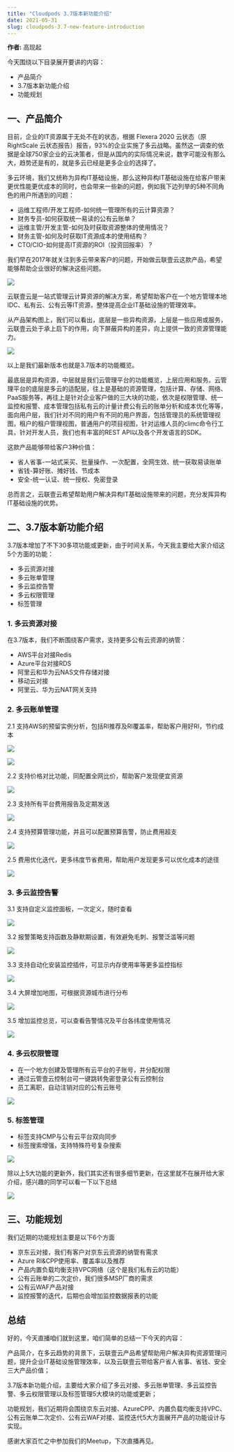 ```yaml
---
title: "Cloudpods 3.7版本新功能介绍"
date: 2021-05-31
slug: cloudpods-3.7-new-feature-introduction
---
```


**作者:** 高现起

<!-- 大家好，我是高现起，目前在负责云联壹云融合云管理平台的产品工作，今天很高兴由我给大家介绍一下最新发布的3.7版本的新功能。 -->

今天围绕以下目录展开要讲的内容：

* 产品简介
* 3.7版本新功能介绍
* 功能规划

<!-- truncate -->

## 一、产品简介

目前，企业的IT资源属于无处不在的状态，根据 Flexera 2020 云状态（原 RightScale 云状态报告）报告，93%的企业实施了多云战略。虽然这一调查的依据是全球750家企业的云决策者，但是从国内的实际情况来说，数字可能没有那么大，趋势还是有的，就是多云已经是更多企业的选择了。

多云环境，我们又统称为异构IT基础设施，那么这种异构IT基础设施在给客户带来更优性能更优成本的同时，也会带来一些新的问题，例如我下边列举的5种不同角色的用户所遇到的问题：

* 运维工程师/开发工程师-如何统一管理所有的云计算资源？
* 财务专员-如何获取统一易读的公有云账单？
* 运维主管/开发主管-如何及时获取资源整体的使用情况？
* 财务主管-如何及时获取IT资源成本的使用结构？
* CTO/CIO-如何提高IT资源的ROI（投资回报率）？

我们早在2017年就关注到多云带来客户的问题，开始做云联壹云这款产品，希望能够帮助企业很好的解决这些问题。

![](./01.png)

云联壹云是一站式管理云计算资源的解决方案，希望帮助客户在一个地方管理本地IDC、私有云、公有云等IT资源，整体提高企业IT基础设施的管理效率。

从产品架构图上，我们可以看出，底层是一些异构资源，上层是一些应用或服务，云联壹云处于承上启下的作用，向下屏蔽异构的差异，向上提供一致的资源管理能力。

![](./02.png)

以上是我们最新版本也就是3.7版本的功能概览。

最底层是异构资源，中层就是我们云管理平台的功能概览，上层应用和服务。云管理平台的底层是多云的适配层，往上是基础的资源管理，包括计算、存储、网络、PaaS服务等，再往上是针对企业客户做的三大块的功能，依次是权限管理、统一监控和报警、成本管理包括私有云的计量计费公有云的账单分析和成本优化等等，面向用户层，我们针对不同的用户有不同的用户界面，包括管理员的系统管理视图，租户的租户管理视图，普通用户的项目视图，针对运维人员的climc命令行工具，针对开发人员，我们也有丰富的REST API以及各个开发语言的SDK。

这款产品能够带给客户3种价值：

* 省人省事-一站式采买、批量操作、一次配置，全网生效、统一获取易读账单
* 省钱-算好账、摊好钱、节成本
* 安全-统一认证、统一授权、免密登录

总而言之，云联壹云希望帮助用户解决异构IT基础设施带来的问题，充分发挥异构IT基础设施的优势。

## 二、3.7版本新功能介绍

3.7版本增加了不下30多项功能或更新，由于时间关系，今天我主要给大家介绍这5个方面的功能：

* 多云资源对接
* 多云账单管理
* 多云监控告警
* 多云权限管理
* 标签管理

### 1. 多云资源对接

在3.7版本，我们不断围绕客户需求，支持更多公有云资源的纳管：

* AWS平台对接Redis
* Azure平台对接RDS
* 阿里云和华为云NAS文件存储对接
* 移动云对接
* 阿里云、华为云NAT网关支持

### 2. 多云账单管理

2.1 支持AWS的预留实例分析，包括RI推荐及RI覆盖率，帮助客户用好RI，节约成本

![](./03.png)

![](./04.png)

2.2 支持价格对比功能，同配置全网比价，帮助客户发现便宜资源

![](./05.png)

2.3 支持所有平台费用报告及定期发送

![](./06.png)

2.4 支持预算管理功能，并且可以配置预算告警，防止费用超支

![](./07.png)

2.5 费用优化迭代，更多纬度节省费用，帮助用户发现更多可以优化成本的途径

![](./08.png)

### 3. 多云监控告警

3.1 支持自定义监控面板，一次定义，随时查看

![](./09.png)

3.2 报警策略支持函数及静默期设置，有效避免毛刺、报警泛滥等问题

![](./10.png)

3.3 支持自动化安装监控插件，可显示内存使用率等更多监控指标

![](./11.png)

3.4 大屏增加地图，可根据资源城市进行分布

![](./12.png)

3.5 增加监控总览，可以查看告警情况及平台各纬度使用情况

![](./13.png)

### 4. 多云权限管理

* 在一个地方创建及管理所有云平台的子账号，并分配权限
* 通过云管壹云控制台可一键跳转免密登录公有云控制台
* 员工离职，自动注销对应的公有云账号

![](./14.png)

### 5. 标签管理

* 标签支持CMP与公有云平台双向同步
* 标签搜索增强，支持特殊符号复杂搜索

![](./15.png)

除以上5大功能的更新外，我们其实还有很多细节更新，在这里就不在展开给大家介绍，感兴趣的同学可以看一下以下总结

![](./16.png)

## 三、功能规划

我们近期的功能规划主要是以下6个方面

* 京东云对接，我们有客户对京东云资源的纳管有需求
* Azure RI&CPP使用率、覆盖率以及推荐
* 产品内置负载均衡支持VPC网络（这个是我们私有云的功能）
* 公有云账单的二次定价，我们很多MSP厂商的需求
* 公有云WAF产品对接
* 监控报警的迭代，后期也会增加监控数据报表的功能

## 总结

好的，今天直播咱们就到这里，咱们简单的总结一下今天的内容：

产品简介，在多云趋势的背景下，云联壹云产品希望帮助用户解决异构资源管理问题，提升企业IT基础设施管理效率，以及云联壹云带给客户省人省事、省钱、安全三大产品价值；

3.7版本新功能介绍，主要给大家介绍了多云对接、多云账单管理、多云监控告警、多云权限管理以及标签管理5大模块的功能或更新；

功能规划，我们近期将会围绕京东云对接、AzureCPP、内置负载均衡支持VPC、公有云账单二次定价、公有云WAF对接、监控迭代5大方面展开产品的功能设计与实现。

感谢大家百忙之中参加我们的Meetup，下次直播再见。
